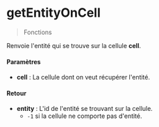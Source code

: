 # getEntityOnCell
> Fonctions

Renvoie l'entité qui se trouve sur la cellule <b>cell</b>.

#### Paramètres

- **cell** : La cellule dont on veut récupérer l'entité.

#### Retour

- **entity** : L'id de l'entité se trouvant sur la cellule.
	- `-1` si la cellule ne comporte pas d'entité.


